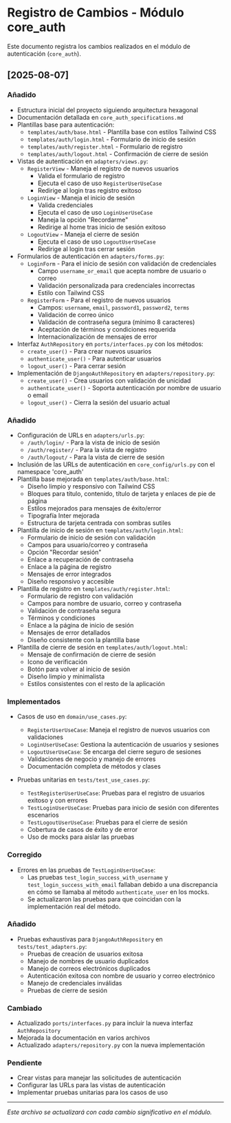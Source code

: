 # Registro de Cambios - Módulo core_auth

Este documento registra los cambios realizados en el módulo de autenticación (`core_auth`).

## [2025-08-07]

### Añadido
- Estructura inicial del proyecto siguiendo arquitectura hexagonal
- Documentación detallada en `core_auth_specifications.md`
- Plantillas base para autenticación:
  - `templates/auth/base.html` - Plantilla base con estilos Tailwind CSS
  - `templates/auth/login.html` - Formulario de inicio de sesión
  - `templates/auth/register.html` - Formulario de registro
  - `templates/auth/logout.html` - Confirmación de cierre de sesión
- Vistas de autenticación en `adapters/views.py`:
  - `RegisterView` - Maneja el registro de nuevos usuarios
    - Valida el formulario de registro
    - Ejecuta el caso de uso `RegisterUserUseCase`
    - Redirige al login tras registro exitoso
  - `LoginView` - Maneja el inicio de sesión
    - Valida credenciales
    - Ejecuta el caso de uso `LoginUserUseCase`
    - Maneja la opción "Recordarme"
    - Redirige al home tras inicio de sesión exitoso
  - `LogoutView` - Maneja el cierre de sesión
    - Ejecuta el caso de uso `LogoutUserUseCase`
    - Redirige al login tras cerrar sesión
- Formularios de autenticación en `adapters/forms.py`:
  - `LoginForm` - Para el inicio de sesión con validación de credenciales
    - Campo `username_or_email` que acepta nombre de usuario o correo
    - Validación personalizada para credenciales incorrectas
    - Estilo con Tailwind CSS
  - `RegisterForm` - Para el registro de nuevos usuarios
    - Campos: `username`, `email`, `password1`, `password2`, `terms`
    - Validación de correo único
    - Validación de contraseña segura (mínimo 8 caracteres)
    - Aceptación de términos y condiciones requerida
    - Internacionalización de mensajes de error
- Interfaz `AuthRepository` en `ports/interfaces.py` con los métodos:
  - `create_user()` - Para crear nuevos usuarios
  - `authenticate_user()` - Para autenticar usuarios
  - `logout_user()` - Para cerrar sesión
- Implementación de `DjangoAuthRepository` en `adapters/repository.py`:
  - `create_user()` - Crea usuarios con validación de unicidad
  - `authenticate_user()` - Soporta autenticación por nombre de usuario o email
  - `logout_user()` - Cierra la sesión del usuario actual

### Añadido
- Configuración de URLs en `adapters/urls.py`:
  - `/auth/login/` - Para la vista de inicio de sesión
  - `/auth/register/` - Para la vista de registro
  - `/auth/logout/` - Para la vista de cierre de sesión
- Inclusión de las URLs de autenticación en `core_config/urls.py` con el namespace 'core_auth'
- Plantilla base mejorada en `templates/auth/base.html`:
  - Diseño limpio y responsivo con Tailwind CSS
  - Bloques para título, contenido, título de tarjeta y enlaces de pie de página
  - Estilos mejorados para mensajes de éxito/error
  - Tipografía Inter mejorada
  - Estructura de tarjeta centrada con sombras sutiles
- Plantilla de inicio de sesión en `templates/auth/login.html`:
  - Formulario de inicio de sesión con validación
  - Campos para usuario/correo y contraseña
  - Opción "Recordar sesión"
  - Enlace a recuperación de contraseña
  - Enlace a la página de registro
  - Mensajes de error integrados
  - Diseño responsivo y accesible
- Plantilla de registro en `templates/auth/register.html`:
  - Formulario de registro con validación
  - Campos para nombre de usuario, correo y contraseña
  - Validación de contraseña segura
  - Términos y condiciones
  - Enlace a la página de inicio de sesión
  - Mensajes de error detallados
  - Diseño consistente con la plantilla base
- Plantilla de cierre de sesión en `templates/auth/logout.html`:
  - Mensaje de confirmación de cierre de sesión
  - Icono de verificación
  - Botón para volver al inicio de sesión
  - Diseño limpio y minimalista
  - Estilos consistentes con el resto de la aplicación

### Implementados
- Casos de uso en `domain/use_cases.py`:
  - `RegisterUserUseCase`: Maneja el registro de nuevos usuarios con validaciones
  - `LoginUserUseCase`: Gestiona la autenticación de usuarios y sesiones
  - `LogoutUserUseCase`: Se encarga del cierre seguro de sesiones
  - Validaciones de negocio y manejo de errores
  - Documentación completa de métodos y clases

- Pruebas unitarias en `tests/test_use_cases.py`:
  - `TestRegisterUserUseCase`: Pruebas para el registro de usuarios exitoso y con errores
  - `TestLoginUserUseCase`: Pruebas para inicio de sesión con diferentes escenarios
  - `TestLogoutUserUseCase`: Pruebas para el cierre de sesión
  - Cobertura de casos de éxito y de error
  - Uso de mocks para aislar las pruebas

### Corregido
- Errores en las pruebas de `TestLoginUserUseCase`:
  - Las pruebas `test_login_success_with_username` y `test_login_success_with_email` fallaban debido a una discrepancia en cómo se llamaba al método `authenticate_user` en los mocks.
  - Se actualizaron las pruebas para que coincidan con la implementación real del método.

### Añadido
- Pruebas exhaustivas para `DjangoAuthRepository` en `tests/test_adapters.py`:
  - Pruebas de creación de usuarios exitosa
  - Manejo de nombres de usuario duplicados
  - Manejo de correos electrónicos duplicados
  - Autenticación exitosa con nombre de usuario y correo electrónico
  - Manejo de credenciales inválidas
  - Pruebas de cierre de sesión

### Cambiado
- Actualizado `ports/interfaces.py` para incluir la nueva interfaz `AuthRepository`
- Mejorada la documentación en varios archivos
- Actualizado `adapters/repository.py` con la nueva implementación

### Pendiente
- Crear vistas para manejar las solicitudes de autenticación
- Configurar las URLs para las vistas de autenticación
- Implementar pruebas unitarias para los casos de uso

---
*Este archivo se actualizará con cada cambio significativo en el módulo.*
